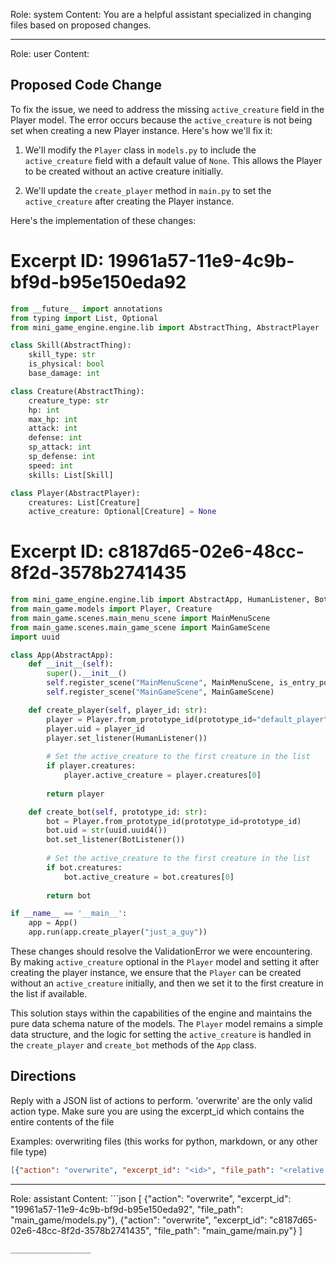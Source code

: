 Role: system
Content: You are a helpful assistant specialized in changing files based on proposed changes.
__________________
Role: user
Content: 
## Proposed Code Change
To fix the issue, we need to address the missing `active_creature` field in the Player model. The error occurs because the `active_creature` is not being set when creating a new Player instance. Here's how we'll fix it:

1. We'll modify the `Player` class in `models.py` to include the `active_creature` field with a default value of `None`. This allows the Player to be created without an active creature initially.

2. We'll update the `create_player` method in `main.py` to set the `active_creature` after creating the Player instance.

Here's the implementation of these changes:

# Excerpt ID: 19961a57-11e9-4c9b-bf9d-b95e150eda92
```python main_game/models.py
from __future__ import annotations
from typing import List, Optional
from mini_game_engine.engine.lib import AbstractThing, AbstractPlayer

class Skill(AbstractThing):
    skill_type: str
    is_physical: bool
    base_damage: int

class Creature(AbstractThing):
    creature_type: str
    hp: int
    max_hp: int
    attack: int
    defense: int
    sp_attack: int
    sp_defense: int
    speed: int
    skills: List[Skill]

class Player(AbstractPlayer):
    creatures: List[Creature]
    active_creature: Optional[Creature] = None
```

# Excerpt ID: c8187d65-02e6-48cc-8f2d-3578b2741435
```python main_game/main.py
from mini_game_engine.engine.lib import AbstractApp, HumanListener, BotListener, create_from_game_database
from main_game.models import Player, Creature
from main_game.scenes.main_menu_scene import MainMenuScene
from main_game.scenes.main_game_scene import MainGameScene
import uuid

class App(AbstractApp):
    def __init__(self):
        super().__init__()
        self.register_scene("MainMenuScene", MainMenuScene, is_entry_point=True)
        self.register_scene("MainGameScene", MainGameScene)

    def create_player(self, player_id: str):
        player = Player.from_prototype_id(prototype_id="default_player")
        player.uid = player_id
        player.set_listener(HumanListener())
        
        # Set the active_creature to the first creature in the list
        if player.creatures:
            player.active_creature = player.creatures[0]
        
        return player

    def create_bot(self, prototype_id: str):
        bot = Player.from_prototype_id(prototype_id=prototype_id)
        bot.uid = str(uuid.uuid4())
        bot.set_listener(BotListener())
        
        # Set the active_creature to the first creature in the list
        if bot.creatures:
            bot.active_creature = bot.creatures[0]
        
        return bot

if __name__ == '__main__':
    app = App()
    app.run(app.create_player("just_a_guy"))
```

These changes should resolve the ValidationError we were encountering. By making `active_creature` optional in the `Player` model and setting it after creating the player instance, we ensure that the `Player` can be created without an `active_creature` initially, and then we set it to the first creature in the list if available.

This solution stays within the capabilities of the engine and maintains the pure data schema nature of the models. The `Player` model remains a simple data structure, and the logic for setting the `active_creature` is handled in the `create_player` and `create_bot` methods of the `App` class.

## Directions
Reply with a JSON list of actions to perform. 'overwrite' are the only valid action type. 
Make sure you are using the excerpt_id which contains the entire contents of the file

Examples:
overwriting files (this works for python, markdown, or any other file type)
```json output_example1
[{"action": "overwrite", "excerpt_id": "<id>", "file_path": "<relative file path>"}]
```

__________________
Role: assistant
Content: ```json
[
    {"action": "overwrite", "excerpt_id": "19961a57-11e9-4c9b-bf9d-b95e150eda92", "file_path": "main_game/models.py"},
    {"action": "overwrite", "excerpt_id": "c8187d65-02e6-48cc-8f2d-3578b2741435", "file_path": "main_game/main.py"}
]
```
__________________
